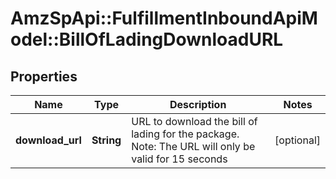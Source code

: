# AmzSpApi::FulfillmentInboundApiModel::BillOfLadingDownloadURL

## Properties
Name | Type | Description | Notes
------------ | ------------- | ------------- | -------------
**download_url** | **String** | URL to download the bill of lading for the package. Note: The URL will only be valid for 15 seconds | [optional] 

